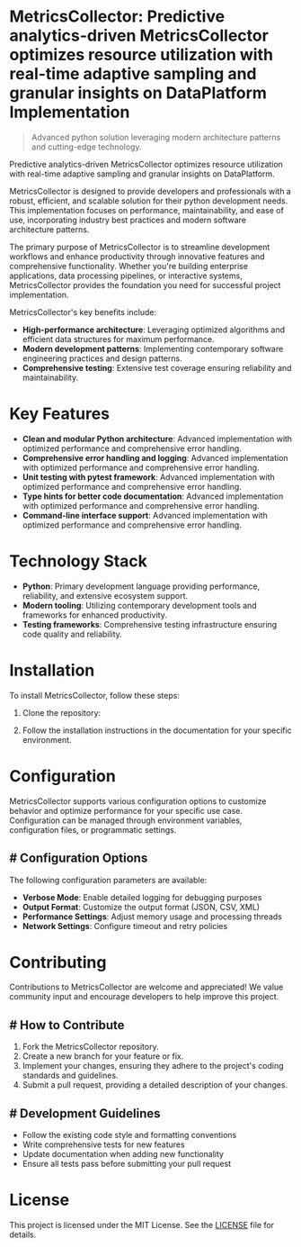 <!-- fallback_MetricsCollector_20251028220816_40251 -->

# MetricsCollector: Predictive analytics-driven MetricsCollector optimizes resource utilization with real-time adaptive sampling and granular insights on DataPlatform Implementation
> Advanced python solution leveraging modern architecture patterns and cutting-edge technology.

Predictive analytics-driven MetricsCollector optimizes resource utilization with real-time adaptive sampling and granular insights on DataPlatform.

MetricsCollector is designed to provide developers and professionals with a robust, efficient, and scalable solution for their python development needs. This implementation focuses on performance, maintainability, and ease of use, incorporating industry best practices and modern software architecture patterns.

The primary purpose of MetricsCollector is to streamline development workflows and enhance productivity through innovative features and comprehensive functionality. Whether you're building enterprise applications, data processing pipelines, or interactive systems, MetricsCollector provides the foundation you need for successful project implementation.

MetricsCollector's key benefits include:

* **High-performance architecture**: Leveraging optimized algorithms and efficient data structures for maximum performance.
* **Modern development patterns**: Implementing contemporary software engineering practices and design patterns.
* **Comprehensive testing**: Extensive test coverage ensuring reliability and maintainability.

# Key Features

* **Clean and modular Python architecture**: Advanced implementation with optimized performance and comprehensive error handling.
* **Comprehensive error handling and logging**: Advanced implementation with optimized performance and comprehensive error handling.
* **Unit testing with pytest framework**: Advanced implementation with optimized performance and comprehensive error handling.
* **Type hints for better code documentation**: Advanced implementation with optimized performance and comprehensive error handling.
* **Command-line interface support**: Advanced implementation with optimized performance and comprehensive error handling.

# Technology Stack

* **Python**: Primary development language providing performance, reliability, and extensive ecosystem support.
* **Modern tooling**: Utilizing contemporary development tools and frameworks for enhanced productivity.
* **Testing frameworks**: Comprehensive testing infrastructure ensuring code quality and reliability.

# Installation

To install MetricsCollector, follow these steps:

1. Clone the repository:


2. Follow the installation instructions in the documentation for your specific environment.

# Configuration

MetricsCollector supports various configuration options to customize behavior and optimize performance for your specific use case. Configuration can be managed through environment variables, configuration files, or programmatic settings.

## # Configuration Options

The following configuration parameters are available:

* **Verbose Mode**: Enable detailed logging for debugging purposes
* **Output Format**: Customize the output format (JSON, CSV, XML)
* **Performance Settings**: Adjust memory usage and processing threads
* **Network Settings**: Configure timeout and retry policies

# Contributing

Contributions to MetricsCollector are welcome and appreciated! We value community input and encourage developers to help improve this project.

## # How to Contribute

1. Fork the MetricsCollector repository.
2. Create a new branch for your feature or fix.
3. Implement your changes, ensuring they adhere to the project's coding standards and guidelines.
4. Submit a pull request, providing a detailed description of your changes.

## # Development Guidelines

* Follow the existing code style and formatting conventions
* Write comprehensive tests for new features
* Update documentation when adding new functionality
* Ensure all tests pass before submitting your pull request

# License

This project is licensed under the MIT License. See the [LICENSE](https://github.com/zhusonglai/MetricsCollector/blob/main/LICENSE) file for details.
